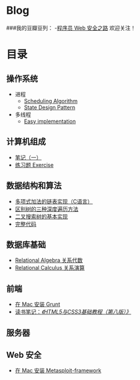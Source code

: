 # Blog

###我的豆瓣豆列：
-[程序员 Web 安全之路](http://www.douban.com/doulist/43126355/)
欢迎关注！

# 目录

## 操作系统

* 进程
  * [Scheduling Algorithm](/OperatingSystem/Process/Scheduling)
  * [State Design Pattern](/OperatingSystem/Process/StatePattern)
* 多线程
  * [Easy implementation](/OperatingSystem/Thread)

## 计算机组成

* [笔记（一）](/ComputerOrganization/Chapter_1.md)
* [练习题 Exercise](/ComputerOrganization/Exercise)

## 数据结构和算法

*  [多项式加法的链表实现（C语言）](http://blog.csdn.net/kids412kelly/article/details/49493981)
*  [区别树的三种深度遍历方法](http://blog.csdn.net/kids412kelly/article/details/49851133)
*  [二叉搜索树的基本实现](http://www.cjjjs.cn/paper/rjjc/201622232211108.aspx)
  * [完整代码](/DataStructures/BinarySearchTree.c) 

## 数据库基础
* [Relational Algebra 关系代数](http://blog.csdn.net/kids412kelly/article/details/48953205)
* [Relational Calculus 关系演算](http://blog.csdn.net/kids412kelly/article/details/49132015)

## 前端
* [在 Mac 安装 Grunt](/Front-End/installGruntOnMac.md)
* [读书笔记：*《HTML5与CSS3基础教程（第八版）》* ](/Front-End/htmlcss-vqs8/README.md)

## 服务器


## Web 安全
* [在 Mac 安装 Metasploit-framework](http://blog.csdn.net/kids412kelly/article/details/49475693)